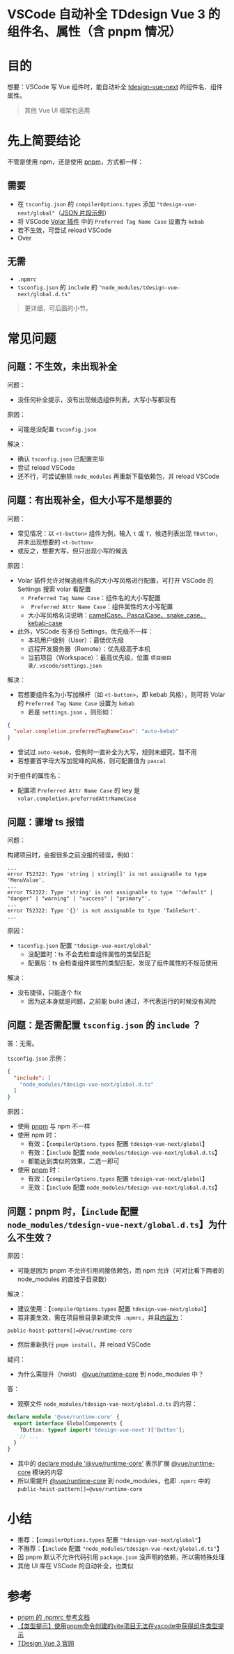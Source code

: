 # VSCode 自动补全 TDdesign Vue 3 的组件名、属性（含 pnpm 情况）

# 目的
想要：VSCode 写 Vue 组件时，能自动补全 [tdesign-vue-next](https://tdesign.tencent.com/vue-next/) 的组件名、组件属性。

> 其他 Vue UI 框架也适用



# 先上简要结论
不管是使用 npm，还是使用 [pnpm](https://pnpm.io/)，方式都一样：

## 需要

- 在 `tsconfig.json` 的 `compilerOptions.types` 添加 `"tdesign-vue-next/global"`（[JSON 片段示例](https://gist.github.com/vikyd/93c6fdf5cf0de8234dec5e1bd77d62b7)）
- 将 VSCode [Volar 插件](https://marketplace.visualstudio.com/items?itemName=Vue.volar) 中的 `Preferred Tag Name Case` 设置为 `kebab`
- 若不生效，可尝试 reload VSCode
- Over


## 无需

- `.npmrc`
- `tsconfig.json` 的 `include` 的 `"node_modules/tdesign-vue-next/global.d.ts"` 


> 更详细，可后面的小节。



# 常见问题
## 问题：不生效，未出现补全
问题：

- 没任何补全提示，没有出现候选组件列表，大写小写都没有


原因：

- 可能是没配置 `tsconfig.json`


解决：

- 确认 `tsconfig.json` 已配置完毕
- 尝试 reload VSCode
- 还不行，可尝试删除 `node_modules` 再重新下载依赖包，并 reload VSCode



## 问题：有出现补全，但大小写不是想要的
问题：

- 常见情况：以 `<t-button>` 组件为例，输入 `t` 或 `T`，候选列表出现 `TButton`，并未出现想要的 `<t-button>`
- 或反之，想要大写，但只出现小写的候选

原因：

- Volar 插件允许对候选组件名的大小写风格进行配置，可打开 VSCode 的 Settings 搜索 volar 看配置
  - `Preferred Tag Name Case`：组件名的大小写配置
  - ` Preferred Attr Name Case`：组件属性的大小写配置
  - 大小写风格名词说明：[camelCase、PascalCase、snake_case、kebab-case](https://betterprogramming.pub/string-case-styles-camel-pascal-snake-and-kebab-case-981407998841)
- 此外，VSCode 有多份 Settings，优先级不一样：
  - 本机用户级别（User）：最低优先级
  - 远程开发服务器（Remote）：优先级高于本机
  - 当前项目（Workspace）：最高优先级，位置 `项目根目录/.vscode/settings.json`

解决：

- 若想要组件名为小写加横杆（如 `<t-button>`，即 kebab 风格），则可将 Volar 的 `Preferred Tag Name Case` 设置为 `kebab`
  - 若是 `settings.json` ，则形如：
```json
{
  "volar.completion.preferredTagNameCase": "auto-kebab"
}
```
- 曾试过 `auto-kebab`，但有时一直补全为大写，规则未细究，暂不用
- 若想要首字母大写加驼峰的风格，则可配置值为 `pascal`


对于组件的属性名：

- 配置项 `Preferred Attr Name Case` 的 key 是 `volar.completion.preferredAttrNameCase`




## 问题：骤增 ts 报错
问题：

构建项目时，会报很多之前没报的错误，例如：
```
...
error TS2322: Type 'string | string[]' is not assignable to type 'MenuValue'.
...
error TS2322: Type 'string' is not assignable to type '"default" | "danger" | "warning" | "success" | "primary"'.
...
error TS2322: Type '{}' is not assignable to type 'TableSort'.
...
```


原因：

- `tsconfig.json` 配置 `"tdesign-vue-next/global"`
  - 没配置时：ts 不会去检查组件属性的类型匹配
  - 配置后：ts 会检查组件属性的类型匹配，发现了组件属性的不规范使用

解决：

- 没有捷径，只能逐个 fix
  - 因为这本身就是问题，之前能 build 通过，不代表运行的时候没有风险


## 问题：是否需配置 `tsconfig.json` 的 `include` ？
答：无需。

`tsconfig.json` 示例：

```json
{
  "include": [
    "node_modules/tdesign-vue-next/global.d.ts"
  ]
}
```


原因：

- 使用 [pnpm](https://pnpm.io/) 与 npm 不一样
- 使用 npm 时：
  - 有效：【`compilerOptions.types` 配置 `tdesign-vue-next/global`】
  - 有效：【`include` 配置 `node_modules/tdesign-vue-next/global.d.ts`】
  - 都能达到类似的效果，二选一即可
- 使用 [pnpm](https://pnpm.io/) 时：
  - 有效：【`compilerOptions.types` 配置 `tdesign-vue-next/global`】
  - 无效：【`include` 配置 `node_modules/tdesign-vue-next/global.d.ts`】 


## 问题：pnpm 时，【`include` 配置 `node_modules/tdesign-vue-next/global.d.ts`】为什么不生效？

原因：

- 可能是因为 pnpm 不允许引用间接依赖包，而 npm 允许（可对比看下两者的 node_modules 的直接子目录数）


解决：

- 建议使用：【`compilerOptions.types` 配置 `tdesign-vue-next/global`】
- 若非要生效，需在项目根目录新建文件 `.npmrc`，并且[内容为](https://blog.csdn.net/m0_52409770/article/details/127734886)：
```
public-hoist-pattern[]=@vue/runtime-core
```
- 然后重新执行 `pnpm install`，并 reload VSCode


疑问：

- 为什么需提升（hoist） [@vue/runtime-core](https://www.npmjs.com/package/@vue/runtime-core) 到 node_modules 中？

答：

- 观察文件 `node_modules/tdesign-vue-next/global.d.ts` 的内容：
```ts
declare module '@vue/runtime-core' {
  export interface GlobalComponents {
    TButton: typeof import('tdesign-vue-next')['Button'];
    // ...
  }
}
```
- 其中的 [declare module '@vue/runtime-core'](https://ts.xcatliu.com/basics/declaration-files.html#declare-module) 表示扩展 [@vue/runtime-core](https://www.npmjs.com/package/@vue/runtime-core) 模块的内容
- 所以需提升 [@vue/runtime-core](https://www.npmjs.com/package/@vue/runtime-core) 到 node_modules，也即 `.npmrc` 中的 `public-hoist-pattern[]=@vue/runtime-core`



# 小结
- 推荐：【`compilerOptions.types` 配置 `"tdesign-vue-next/global"`】
- 不推荐：【`include` 配置 `"node_modules/tdesign-vue-next/global.d.ts"`】
- 因 pnpm 默认不允许代码引用 `package.json` 没声明的依赖，所以需特殊处理
- 其他 UI 库在 VSCode 的自动补全，也类似



# 参考

- [pnpm 的 .npmrc 参考文档](https://pnpm.io/npmrc)
- [【类型提示】使用pnpm命令创建的vite项目无法在vscode中获得组件类型提示](https://blog.csdn.net/m0_52409770/article/details/127734886)
- [TDesign Vue 3 官网](https://tdesign.tencent.com/vue-next/)



